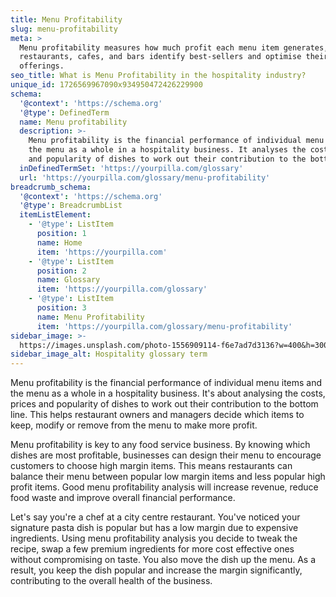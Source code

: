 ```yaml
---
title: Menu Profitability
slug: menu-profitability
meta: >
  Menu profitability measures how much profit each menu item generates, helping
  restaurants, cafes, and bars identify best-sellers and optimise their
  offerings.
seo_title: What is Menu Profitability in the hospitality industry?
unique_id: 1726569967090x934950472426229900
schema:
  '@context': 'https://schema.org'
  '@type': DefinedTerm
  name: Menu profitability
  description: >-
    Menu profitability is the financial performance of individual menu items and
    the menu as a whole in a hospitality business. It analyses the costs, prices
    and popularity of dishes to work out their contribution to the bottom line.
  inDefinedTermSet: 'https://yourpilla.com/glossary'
  url: 'https://yourpilla.com/glossary/menu-profitability'
breadcrumb_schema:
  '@context': 'https://schema.org'
  '@type': BreadcrumbList
  itemListElement:
    - '@type': ListItem
      position: 1
      name: Home
      item: 'https://yourpilla.com'
    - '@type': ListItem
      position: 2
      name: Glossary
      item: 'https://yourpilla.com/glossary'
    - '@type': ListItem
      position: 3
      name: Menu Profitability
      item: 'https://yourpilla.com/glossary/menu-profitability'
sidebar_image: >-
  https://images.unsplash.com/photo-1556909114-f6e7ad7d3136?w=400&h=300&fit=crop&auto=format
sidebar_image_alt: Hospitality glossary term
---
```

Menu profitability is the financial performance of individual menu items and the menu as a whole in a hospitality business. It's about analysing the costs, prices and popularity of dishes to work out their contribution to the bottom line. This helps restaurant owners and managers decide which items to keep, modify or remove from the menu to make more profit.

Menu profitability is key to any food service business. By knowing which dishes are most profitable, businesses can design their menu to encourage customers to choose high margin items. This means restaurants can balance their menu between popular low margin items and less popular high profit items. Good menu profitability analysis will increase revenue, reduce food waste and improve overall financial performance.

Let's say you're a chef at a city centre restaurant. You've noticed your signature pasta dish is popular but has a low margin due to expensive ingredients. Using menu profitability analysis you decide to tweak the recipe, swap a few premium ingredients for more cost effective ones without compromising on taste. You also move the dish up the menu. As a result, you keep the dish popular and increase the margin significantly, contributing to the overall health of the business.
